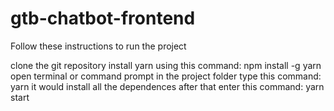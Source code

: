 # gtb-chatbot-frontend
Follow these instructions to run the project 

clone the git repository 
install yarn using this command: npm install -g yarn
open terminal or command prompt in the project folder
type this command: yarn 
it would install all the dependences
after that enter this command: yarn start
